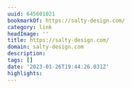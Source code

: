 ```yaml
---
uuid: 645601021
bookmarkOf: https://salty-design.com/
category: link
headImage: ''
title: https://salty-design.com/
domain: salty-design.com
description:
tags: []
date: '2023-01-26T19:44:26.031Z'
highlights:
---
```




